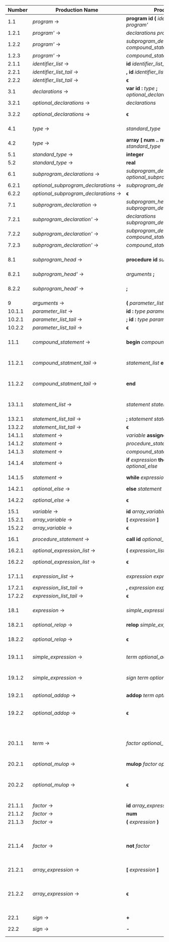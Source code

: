 | Number | Production Name                      | Production                                                            | Firsts                                           | Follows |
|--------|--------------------------------------|-----------------------------------------------------------------------|--------------------------------------------------|---------|
|  1.1   | *program* →                          | **program** **id** **(** *identifier_list* **)** **;** *program'*     | {**program**}                                    | {**$**}
|  1.2.1 | *program'* →                         | *declarations* *program'*                                             | {**var**}                                        | ↴
|  1.2.2 | *program'* →                         | *subprogram_declarations* *compound_statement* **.**                  | {**procedure**}                                  | ↴
|  1.2.3 | *program'* →                         | *compound_statement* **.**                                            | {**begin**}                                      | {**$**}
|  2.1.1 | *identifier_list* →                  | **id** *identifier_list_tail*                                         | {**id**}                                         | {**)**}
|  2.2.1 | *identifier_list_tail* →             | **,** **id** *identifier_list_tail*                                   | {**,**}                                          | ↴
|  2.2.2 | *identifier_list_tail* →             | **ϵ**                                                                 | {**ϵ**} →                                        | {**)**}
|  3.1   | *declarations* →                     | **var** **id** **:** *type* **;** *optional_declarations*             | {**var**}                                        | {**procedure**, **begin**}
|  3.2.1 | *optional_declarations* →            | *declarations*                                                        | {**var**}                                        | ↴
|  3.2.2 | *optional_declarations* →            | **ϵ**                                                                 | {**ϵ**} →                                        | {**procedure**, **begin**}
|  4.1   | *type* →                             | *standard_type*                                                       | {**integer**, **real**}                          | ↴
|  4.2   | *type* →                             | **array** **[** **num** **\.\.** **num** **]** **of** *standard_type* | {**array**}                                      | {**;**, **)**}
|  5.1   | *standard_type* →                    | **integer**                                                           | {**integer**}                                    | ↴
|  5.2   | *standard_type* →                    | **real**                                                              | {**real**}                                       | {**;**, **)**}
|  6.1   | *subprogram_declarations* →          | *subprogram_declaration* **;** *optional_subprogram_declarations*     | {**procedure**}                                  | {**begin**}
|  6.2.1 | *optional_subprogram_declarations* → | *subprogram_declarations*                                             | {**procedure**}                                  | ↴
|  6.2.2 | *optional_subprogram_declarations* → | **ϵ**                                                                 | {**ϵ**} →                                        | {**begin**}
|  7.1   | *subprogram_declaration* →           | *subprogram_head* *subprogram_declaration'*                           | {**procedure**}                                  | {**;**}
|  7.2.1 | *subprogram_declaration'* →          | *declarations* *subprogram_declaration'*                              | {**var**}                                        | ↴
|  7.2.2 | *subprogram_declaration'* →          | *subprogram_declarations* *compound_statement*                        | {**procedure**}                                  | ↴
|  7.2.3 | *subprogram_declaration'* →          | *compound_statement*                                                  | {**begin**}                                      | {**;**}
|  8.1   | *subprogram_head* →                  | **procedure** **id** *subprogram_head'*                               | {**procedure**}                                  | {**var**, **procedure**, **begin**}
|  8.2.1 | *subprogram_head'* →                 | *arguments* **;**                                                     | {**(**}                                          | ↴
|  8.2.2 | *subprogram_head'* →                 | **;**                                                                 | {**;**}                                          | {**var**, **procedure**, **begin**}
|  9     | *arguments* →                        | **(** *parameter_list* **)**                                          | {**(**}                                          | {**;**}
| 10.1.1 | *parameter_list* →                   | **id** **:** *type* *parameter_list_tail*                             | {**id**}                                         | {**)**}
| 10.2.1 | *parameter_list_tail* →              | **;** **id** **:** *type* *parameter_list_tail*                       | {**;**}                                          | ↴
| 10.2.2 | *parameter_list_tail* →              | **ϵ**                                                                 | {**ϵ**} →                                        | {**)**}
| 11.1   | *compound_statement* →               | **begin** *compound_statment_tail*                                    | {**begin**}                                      | {**.**, **;**, **id**, **call**, **begin**, **if**, **while**}
| 11.2.1 | *compound_statment_tail* →           | *statement_list* **end**                                              | {**id**, **call**, **begin**, **if**, **while**} | ↴
| 11.2.2 | *compound_statment_tail* →           | **end**                                                               | {**end**}                                        | {**.**, **;**, **id**, **call**, **begin**, **if**, **while**}
| 13.1.1 | *statement_list* →                   | *statement* *statement_list_tail*                                     | {**id**, **call**, **begin**, **if**, **while**} | {**end**}
| 13.2.1 | *statement_list_tail* →              | **;** *statement* *statement_list_tail*                               | {**;**}                                          | ↴
| 13.2.2 | *statement_list_tail* →              | **ϵ**                                                                 | {**ϵ**} →                                        | {**end**}
| 14.1.1 | *statement* →                        | *variable* **assignop** *expression*                                  | {**id**}                                         | ↴
| 14.1.2 | *statement* →                        | *procedure_statement*                                                 | {**call**}                                       | ↴
| 14.1.3 | *statement* →                        | *compound_statement*                                                  | {**begin**}                                      | ↴
| 14.1.4 | *statement* →                        | **if** *expression* **then** *statement* *optional_else*              | {**if**}                                         | ↴
| 14.1.5 | *statement* →                        | **while** *expression* **do** *statement*                             | {**while**}                                      | {**;**, **end**, **else**}
| 14.2.1 | *optional_else* →                    | **else** *statement*                                                  | {**else**}                                       | ↴
| 14.2.2 | *optional_else* →                    | **ϵ**                                                                 | {**ϵ**} →                                        | {**;**, **end**, **else**}
| 15.1   | *variable* →                         | **id** *array_variable*                                               | {**id**}                                         | {**assignop**}
| 15.2.1 | *array_variable* →                   | **[** *expression* **]**                                              | {**[**}                                          | ↴
| 15.2.2 | *array_variable* →                   | **ϵ**                                                                 | {**ϵ**} →                                        | {**assignop**}
| 16.1   | *procedure_statement* →              | **call** **id** *optional_expression_list*                            | {**call**}                                       | {**;**, **end**, **else**}
| 16.2.1 | *optional_expression_list* →         | **(** *expression_list* **)**                                         | {**(**}                                          | ↴
| 16.2.2 | *optional_expression_list* →         | **ϵ**                                                                 | {**ϵ**} →                                        | {**;**, **end**, **else**}
| 17.1.1 | *expression_list* →                  | *expression* *expression_list_tail*                                   | {**id**, **num**, **(**, **not**, **+**, **-**}  | {**)**}
| 17.2.1 | *expression_list_tail* →             | **,** *expression* *expression_list_tail*                             | {**,**}                                          | ↴
| 17.2.2 | *expression_list_tail* →             | **ϵ**                                                                 | {**ϵ**} →                                        | {**)**}
| 18.1   | *expression* →                       | *simple_expression* *optional_relop*                                  | {**id**, **num**, **(**, **not**, **+**, **-**}  | {**;**, **end**, **else**, **then**, **do**, **]**, **)**, **,**}
| 18.2.1 | *optional_relop* →                   | **relop** *simple_expression*                                         | {**relop**}                                      | ↴
| 18.2.2 | *optional_relop* →                   | **ϵ**                                                                 | {**ϵ**} →                                        | {**;**, **end**, **else**, **then**, **do**, **]**, **)**, **,**}
| 19.1.1 | *simple_expression* →                | *term* *optional_addop*                                               | {**id**, **num**, **(**, **not**}                | ↴
| 19.1.2 | *simple_expression* →                | *sign* *term* *optional_addop*                                        | {**+**, **-**}                                   | {**;**, **end**, **else**, **then**, **do**, **]**, **)**, **,**, **relop**}
| 19.2.1 | *optional_addop* →                   | **addop** *term* *optional_addop*                                     | {**addop**}                                      | ↴
| 19.2.2 | *optional_addop* →                   | **ϵ**                                                                 | {**ϵ**} →                                        | {**;**, **end**, **else**, **then**, **do**, **]**, **)**, **,**, **relop**}
| 20.1.1 | *term* →                             | *factor* *optional_mulop*                                             | {**id**, **num**, **(**, **not**}                | {**;**, **end**, **else**, **then**, **do**, **]**, **)**, **,**, **relop**, **addop**}
| 20.2.1 | *optional_mulop* →                   | **mulop** *factor* *optional_mulop*                                   | {**mulop**}                                      | ↴
| 20.2.2 | *optional_mulop* →                   | **ϵ**                                                                 | {**ϵ**} →                                        | {**;**, **end**, **else**, **then**, **do**, **]**, **)**, **,**, **relop**, **addop**}
| 21.1.1 | *factor* →                           | **id** *array_expression*                                             | {**id**}                                         | ↴
| 21.1.2 | *factor* →                           | **num**                                                               | {**num**}                                        | ↴
| 21.1.3 | *factor* →                           | **(** *expression* **)**                                              | {**(**}                                          | ↴
| 21.1.4 | *factor* →                           | **not** *factor*                                                      | {**not**}                                        | {**;**, **end**, **else**, **then**, **do**, **]**, **)**, **,**, **relop**, **addop**, **mulop**}
| 21.2.1 | *array_expression* →                 | **[** *expression* **]**                                              | {**[** }                                         | ↴
| 21.2.2 | *array_expression* →                 | **ϵ**                                                                 | {**ϵ**} →                                        | {**;**, **end**, **else**, **then**, **do**, **]**, **)**, **,**, **relop**, **addop**, **mulop**}
| 22.1   | *sign* →                             | **+**                                                                 | {**+**}                                          | ↴
| 22.2   | *sign* →                             | **-**                                                                 | {**-**}                                          | {**id**, **num**, **(**, **not**}
